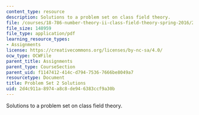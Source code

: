 ```yaml
---
content_type: resource
description: Solutions to a problem set on class field theory.
file: /courses/18-786-number-theory-ii-class-field-theory-spring-2016/2d4c911a8974a8c8de946383ccf9a30b_MIT18_786S16_pset2_sol.pdf
file_size: 148959
file_type: application/pdf
learning_resource_types:
- Assignments
license: https://creativecommons.org/licenses/by-nc-sa/4.0/
ocw_type: OCWFile
parent_title: Assignments
parent_type: CourseSection
parent_uid: f1147412-414c-d794-7536-7666be8049a7
resourcetype: Document
title: Problem Set 2 Solutions
uid: 2d4c911a-8974-a8c8-de94-6383ccf9a30b
---
```

Solutions to a problem set on class field theory.